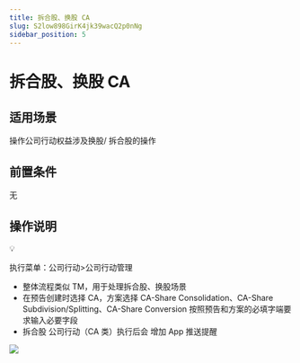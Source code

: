 ```yaml
---
title: 拆合股、换股 CA
slug: S2low898GirK4jk39wacQ2p0nNg
sidebar_position: 5
---
```



# 拆合股、换股 CA

## 适用场景

操作公司行动权益涉及换股/ 拆合股的操作

## 前置条件

无

## 操作说明 

<div class="callout callout-bg-6 callout-border-6">
<div class='callout-emoji'>💡</div>
<p>执行菜单：公司行动&gt;公司行动管理</p>
</div>

- 整体流程类似 TM，用于处理拆合股、换股场景 
- 在预告创建时选择 CA，方案选择 CA-Share Consolidation、CA-Share Subdivision/Splitting、CA-Share Conversion 按照预告和方案的必填字端要求输入必要字段
- 拆合股 公司行动（CA 类）执行后会 增加 App 推送提醒

<img src="/assets/Z9gobvFziow58xxDzPncVMcZnKf.png" src-width="972" src-height="291" align="center"/>

